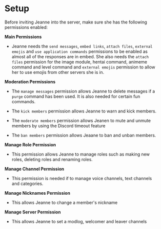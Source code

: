 # Setup

Before inviting Jeanne into the server, make sure she has the following permissions enabled:

**Main Permissions**

* Jeanne needs the `send messages`, `embed links`, `attach files`, `external emojis` and `use application commands` permissions to be enabled as almost all of the responses are in embed. She also needs the `attach files` permission for the image module, hentai command, animeme command and level command and `external emojis` permission to allow her to use emojis from other servers she is in.

**Moderation Permissions**

* The `manage messages` permission allows Jeanne to delete messages if a `purge` command has been used. It is also needed for certain fun commands.

* The `kick members` permission allows Jeanne to warn and kick members.

* The `moderate members` permission allows Jeanen to mute and unmute members by using the Discord timeout feature

* The `ban members` permission allows Jeaane to ban and unban members.

**Manage Role Permission**

* This permission allows Jeanne to manage roles such as making new roles, deleting roles and renaming roles.

**Manage Channel Permission**

* This permission is needed if to manage voice channels, text channels and categories.

**Manage Nicknames Permission**

* This allows Jeanne to change a member's nickname

**Manage Server Permission**

* This allows Jeanne to set a modlog, welcomer and leaver channels
